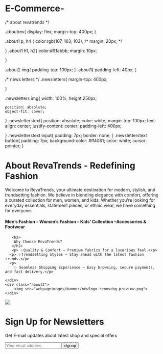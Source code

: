 # E-Commerce-


/* about revatrends */

.aboutrev{
    display: flex;
    margin-top: 400px;
}

.about1 p, h4 {
    color:rgb(107, 103, 103); 
    /* margin: 20px; */
   

}
.about1 h1, h2{
    color:#91abbb; 
    margin: 10px;

}

.about2 img{
    padding-top: 100px;
}
.about1{
    padding-left: 40px;
}

/* news letters */
.newsletters{
    margin-top: 400px;
    
}

.newsletters img{
    width: 100%;
    height:250px;
    
    position: absolute;
    object-fit: cover;
   

}
.newsletterstext{
    position: absolute;
    color: white;
    margin-top: 100px;
    text-align: center;
    justify-content: center;
    padding-left: 400px;
    
}
.newsletterstext input{
    padding: 7px;
    border: none;
}
.newsletterstext button{
    padding: 7px;
    background-color: #ff4081;
    color: white;
    cursor: pointer;
}



<!-- about RevaTrends -->

<div class="aboutrev">
    <div class="about1">
        <h1>About RevaTrends - Redefining Fashion</h1>
        <p>Welcome to RevaTrends, your ultimate destination for modern, stylish, and trendsetting fashion. We believe in blending elegance with comfort, offering a curated collection for men, women, and kids. Whether you're looking for everyday essentials, statement pieces, or ethnic wear, we have something for everyone. </p>
        <h4>Men’s Fashion – Women’s Fashion – Kids’ Collection –Accessories & Footwear </h4>
        
       <h2>
        Why Choose RevaTrends?
       </h2>
       <p> ✨Quality & Comfort – Premium fabrics for a luxurious feel.</p>
      <p> ✨Trendsetting Styles – Stay ahead with the latest fashion trends.</p>
      <p>
        ✨ Seamless Shopping Experience – Easy browsing, secure payments, and fast delivery.</p>
       
    </div>
    <div class="about2">
        <img src="webpageimages/banner/newlogo-removebg-preview.png">
    </div>

</div>



 <div class="newsletters"> 
    <img src="webpageimages/banner/b2.jpg">
    <div class="newsletterstext"><h1> Sign Up for Newsletters</h1>
        <p> Get E-mail updates about latest shop and special offers </p>
        <input type="email" placeholder="Your email address"><button>signup</button>
    </div>
    
</div>





